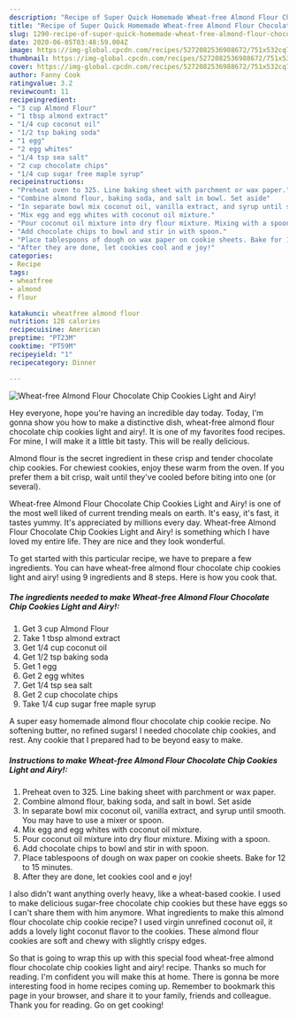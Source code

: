 ```yaml
---
description: "Recipe of Super Quick Homemade Wheat-free Almond Flour Chocolate Chip Cookies Light and Airy!"
title: "Recipe of Super Quick Homemade Wheat-free Almond Flour Chocolate Chip Cookies Light and Airy!"
slug: 1290-recipe-of-super-quick-homemade-wheat-free-almond-flour-chocolate-chip-cookies-light-and-airy
date: 2020-06-05T03:48:59.004Z
image: https://img-global.cpcdn.com/recipes/5272082536988672/751x532cq70/wheat-free-almond-flour-chocolate-chip-cookies-light-and-airy-recipe-main-photo.jpg
thumbnail: https://img-global.cpcdn.com/recipes/5272082536988672/751x532cq70/wheat-free-almond-flour-chocolate-chip-cookies-light-and-airy-recipe-main-photo.jpg
cover: https://img-global.cpcdn.com/recipes/5272082536988672/751x532cq70/wheat-free-almond-flour-chocolate-chip-cookies-light-and-airy-recipe-main-photo.jpg
author: Fanny Cook
ratingvalue: 3.2
reviewcount: 11
recipeingredient:
- "3 cup Almond Flour"
- "1 tbsp almond extract"
- "1/4 cup coconut oil"
- "1/2 tsp baking soda"
- "1 egg"
- "2 egg whites"
- "1/4 tsp sea salt"
- "2 cup chocolate chips"
- "1/4 cup sugar free maple syrup"
recipeinstructions:
- "Preheat oven to 325. Line baking sheet with parchment or wax paper."
- "Combine almond flour, baking soda, and salt in bowl. Set aside"
- "In separate bowl mix coconut oil, vanilla extract, and syrup until smooth. You may have to use a mixer or spoon."
- "Mix egg and egg whites with coconut oil mixture."
- "Pour coconut oil mixture into dry flour mixture. Mixing with a spoon."
- "Add chocolate chips to bowl and stir in with spoon."
- "Place tablespoons of dough on wax paper on cookie sheets. Bake for 12 to 15 minutes."
- "After they are done, let cookies cool and e joy!"
categories:
- Recipe
tags:
- wheatfree
- almond
- flour

katakunci: wheatfree almond flour 
nutrition: 128 calories
recipecuisine: American
preptime: "PT23M"
cooktime: "PT59M"
recipeyield: "1"
recipecategory: Dinner

---
```



![Wheat-free Almond Flour Chocolate Chip Cookies Light and Airy!](https://img-global.cpcdn.com/recipes/5272082536988672/751x532cq70/wheat-free-almond-flour-chocolate-chip-cookies-light-and-airy-recipe-main-photo.jpg)

Hey everyone, hope you're having an incredible day today. Today, I'm gonna show you how to make a distinctive dish, wheat-free almond flour chocolate chip cookies light and airy!. It is one of my favorites food recipes. For mine, I will make it a little bit tasty. This will be really delicious.

Almond flour is the secret ingredient in these crisp and tender chocolate chip cookies. For chewiest cookies, enjoy these warm from the oven. If you prefer them a bit crisp, wait until they&#39;ve cooled before biting into one (or several).

Wheat-free Almond Flour Chocolate Chip Cookies Light and Airy! is one of the most well liked of current trending meals on earth. It's easy, it's fast, it tastes yummy. It's appreciated by millions every day. Wheat-free Almond Flour Chocolate Chip Cookies Light and Airy! is something which I have loved my entire life. They are nice and they look wonderful.


To get started with this particular recipe, we have to prepare a few ingredients. You can have wheat-free almond flour chocolate chip cookies light and airy! using 9 ingredients and 8 steps. Here is how you cook that.

<!--inarticleads1-->

##### The ingredients needed to make Wheat-free Almond Flour Chocolate Chip Cookies Light and Airy!:

1. Get 3 cup Almond Flour
1. Take 1 tbsp almond extract
1. Get 1/4 cup coconut oil
1. Get 1/2 tsp baking soda
1. Get 1 egg
1. Get 2 egg whites
1. Get 1/4 tsp sea salt
1. Get 2 cup chocolate chips
1. Take 1/4 cup sugar free maple syrup


A super easy homemade almond flour chocolate chip cookie recipe. No softening butter, no refined sugars! I needed chocolate chip cookies, and rest. Any cookie that I prepared had to be beyond easy to make. 

<!--inarticleads2-->

##### Instructions to make Wheat-free Almond Flour Chocolate Chip Cookies Light and Airy!:

1. Preheat oven to 325. Line baking sheet with parchment or wax paper.
1. Combine almond flour, baking soda, and salt in bowl. Set aside
1. In separate bowl mix coconut oil, vanilla extract, and syrup until smooth. You may have to use a mixer or spoon.
1. Mix egg and egg whites with coconut oil mixture.
1. Pour coconut oil mixture into dry flour mixture. Mixing with a spoon.
1. Add chocolate chips to bowl and stir in with spoon.
1. Place tablespoons of dough on wax paper on cookie sheets. Bake for 12 to 15 minutes.
1. After they are done, let cookies cool and e joy!


I also didn&#39;t want anything overly heavy, like a wheat-based cookie. I used to make delicious sugar-free chocolate chip cookies but these have eggs so I can&#39;t share them with him anymore. What ingredients to make this almond flour chocolate chip cookie recipe? I used virgin unrefined coconut oil, it adds a lovely light coconut flavor to the cookies. These almond flour cookies are soft and chewy with slightly crispy edges. 

So that is going to wrap this up with this special food wheat-free almond flour chocolate chip cookies light and airy! recipe. Thanks so much for reading. I'm confident you will make this at home. There is gonna be more interesting food in home recipes coming up. Remember to bookmark this page in your browser, and share it to your family, friends and colleague. Thank you for reading. Go on get cooking!
